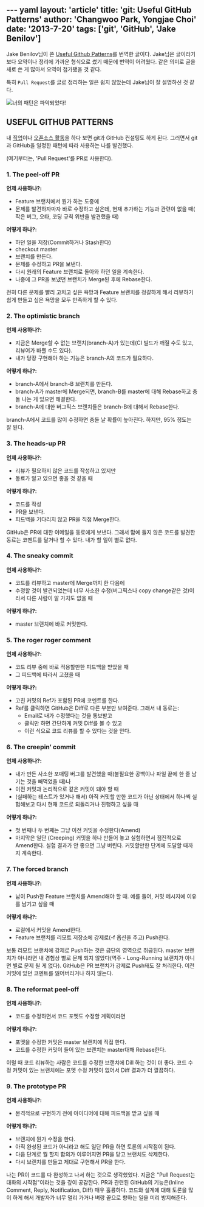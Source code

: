 --- yaml
layout: 'article'
title: 'git: Useful GitHub Patterns'
author: 'Changwoo Park, Yongjae Choi'
date: '2013-7-20'
tags: ['git', 'GitHub', 'Jake Benilov']
---

Jake Benilov님이 쓴 [Useful Github Patterns][]를 번역한 글이다. Jake님은 글이라기보다 요약이나 정리에 가까운 형식으로 썼기 때문에 번역이 어려웠다. 같은 의미로 글을 새로 쓴 게 많아서 오역이 첨가됐을 것 같다.

특히 `Pull Request`를 글로 정리하는 일은 쉽지 않았는데 Jake님이 잘 설명하신 것 같다.

![너의 패턴은 파악되었다!](/articles/2013/git-useful-github-pattern/pattern.jpg)

## USEFUL GITHUB PATTERNS

내 [직업](http://blog.quickpeople.co.uk/2013/05/17/the-uk-government-pays-me-to-write-open-source-all-day/)이나 [오픈소스 활동](http://benilovj.github.io/dbfit/)을 하다 보면 git과 GitHub 컨설팅도 하게 된다. 그러면서 git과 GitHub을 일정한 패턴에 따라 사용하는 나를 발견했다.

(여기부터는, 'Pull Request'를 PR로 사용한다).

### 1. The peel-off PR

**언제 사용하나?:**

* Feature 브랜치에서 뭔가 하는 도중에
* 문제를 발견하자마자 바로 수정하고 싶은데, 현재 추가하는 기능과 관련이 없을 때( 작은 버그, 오타, 코딩 규칙 위반을 발견했을 때)

**어떻게 하나?:**

* 하던 일을 저장(Commit하거나 Stash한다)
* checkout master
* 브랜치를 만든다.
* 문제를 수정하고 PR을 보낸다.
* 다시 원래의 Feature 브랜치로 돌아와 하던 일을 계속한다.
* 나중에 그 PR을 보냈던 브랜치가 Merge된 후에 Rebase한다.

전혀 다른 문제를 빨리 고치고 싶은 욕망과 Feature 브랜치를 정갈하게 해서 리뷰하기 쉽게 만들고 싶은 욕망을 모두 만족하게 할 수 있다.

### 2. The optimistic branch

**언제 사용하나?:**

* 지금은 Merge할 수 없는 브랜치(branch-A)가 있는데(CI 빌드가 깨질 수도 있고, 리뷰어가 바쁠 수도 있다).
* 내가 당장 구현해야 하는 기능은 branch-A의 코드가 필요하다.

**어떻게 하나?:**

* branch-A에서 branch-B 브랜치를 만든다.
* branch-A가 master에 Merge되면, branch-B를 master에 대해 Rebase하고 충돌 나는 게 있으면 해결한다.
* branch-A에 대한 버그픽스 브랜치들은 branch-B에 대해서 Rebase한다.

branch-A에서 코드를 많이 수정하면 충돌 날 확률이 높아진다. 하지만, 95% 정도는 잘 된다.

### 3. The heads-up PR

**언제 사용하나?:**

* 리뷰가 필요하지 않은 코드를 작성하고 있지만
* 동료가 알고 있으면 좋을 것 같을 때

**어떻게 하나?:**

* 코드를 작성
* PR을 보낸다.
* 피드백을 기다리지 않고 PR을 직접 Merge한다.

GitHub은 PR에 대한 이메일을 동료에게 보낸다. 그래서 맘에 들지 않은 코드를 발견한 동료는 코멘트를 달거나 할 수 있다. 내가 할 일이 별로 없다.

### 4. The sneaky commit

**언제 사용하나?:**

* 코드를 리뷰하고 master에 Merge까지 한 다음에
* 수정할 것이 발견되었는데 너무 사소한 수정(버그픽스나 copy change같은 것)이라서 다른 사람이 알 가치도 없을 때

**어떻게 하나?:**

* master 브랜치에 바로 커밋한다.

### 5. The roger roger comment

**언제 사용하나?:**

* 코드 리뷰 중에 바로 적용할만한 피드백을 받았을 때
* 그 피드백에 따라서 고쳤을 때

**어떻게 하나?:**

* 고친 커밋의 Ref가 포함된 PR에 코멘트를 한다.
* Ref를 클릭하면 GitHub은 Diff로 다른 부분만 보여준다. 그래서 내 동료는:
  - Email로 내가 수정했다는 것을 통보받고
  - 클릭만 하면 간단하게 커밋 Diff를 볼 수 있고
  - 이런 식으로 코드 리뷰를 할 수 있다는 것을 안다.

### 6. The creepin’ commit

**언제 사용하나?:**

* 내가 만든 사소한 포매팅 버그를 발견했을 때(불필요한 공백이나 파일 끝에 한 줄 남기는 것을 빼먹었을 때)나
* 이전 커밋과 논리적으로 같은 커밋이 돼야 할 때
* (실패하는 테스트가 있거나 해서) 아직 커밋할 만한 코드가 아닌 상태에서 하나씩 실험해보고 다시 현재 코드로 되돌리거나 진행하고 싶을 때

**어떻게 하나?:**

* 첫 번째나 두 번째는 그냥 이전 커밋을 수정한다(Amend)
* 마지막은 일단 (Creeping) 커밋을 하나 만들어 놓고 실험하면서 점진적으로 Amend한다. 실험 결과가 안 좋으면 그냥 버린다. 커밋할만한 단계에 도달할 때까지 계속한다.

### 7. The forced branch

**언제 사용하나?:**

* 남이 Push한 Feature 브랜치를 Amend해야 할 때. 예를 들어, 커밋 메시지에 이유를 남기고 싶을 때

**어떻게 하나?:**

* 로컬에서 커밋을 Amend한다.
* Feature 브랜치를 리모트 저장소에 강제로(-f 옵션을 주고) Push한다.

보통 리모트 브랜치에 강제로 Push하는 것은 금단의 영역으로 취급된다. master 브랜치가 아니라면 내 경험상 별로 문제 되지 않았다(역주 - Long-Running 브랜치가 아니면 별로 문제 될 게 없다). GitHub은 PR 브랜치가 강제로 Push돼도 잘 처리한다. 이전 커밋에 있던 코멘트를 잃어버리거나 하지 않는다.

### 8. The reformat peel-off

**언제 사용하나?:**

* 코드를 수정하면서 코드 포멧도 수정할 계획이라면

**어떻게 하나?:**

* 포멧을 수정한 커밋은 master 브랜치에 직접 한다.
* 코드를 수정한 커밋이 들어 있는 브랜치는 master대해 Rebase한다.

이럴 때 코드 리뷰하는 사람은 코드를 수정한 브랜치에 Dill 하는 것이 더 좋다. 코드 수정 커밋이 있는 브랜치에는 포멧 수정 커밋이 없어서 Diff 결과가 더 깔끔하다.

### 9. The prototype PR

**언제 사용하나?:**

* 본격적으로 구현하기 전에 아이디어에 대해 피드백을 받고 싶을 때

**어떻게 하나?:**

* 브랜치에 뭔가 수정을 한다.
* 아직 완성된 코드가 아니라고 해도 일단 PR을 하면 토론의 시작점이 된다.
* 다음 단계로 뭘 할지 합의가 이루어지면 PR을 닫고 브랜치도 삭제한다.
* 다시 브랜치를 만들고 제대로 구현해서 PR을 한다.

나는 PR이 코드를 다 완성하고 나서 하는 것으로 생각했었다. 지금은 "Pull Request는 대화의 시작점"이라는 것을 깊이 공감한다. PR과 관련된 GitHub의 기능은(Inline Comment, Reply, Notification, Diff) 매우 훌륭하다. 코드와 설계에 대해 토론을 많이 하게 해서 개발자가 너무 멀리 가거나 벼랑 끝으로 향하는 일을 미리 방지해준다.

[Useful Github Patterns]: http://blog.quickpeople.co.uk/2013/07/10/useful-github-patterns/
